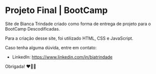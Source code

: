 # Projeto Final | BootCamp <descodificadas>
Site de Bianca Trindade criado como forma de entrega de projeto para o BootCamp Descodificadas.

Para a criação desse site, foi utilizado HTML, CSS e JavaScript. 

Caso tenha alguma dúvida, entre em contato: 
- LinkedIn: https://www.linkedin.com/in/biatrindade

Obrigada! :heart::woman_technologist: